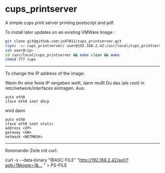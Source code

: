 # cups_printserver

A simple cups print server printing postscript and pdf.

To install later updates on an existing VMWare Image <ip>:

```bash
git clone git@github.com:jo47011/cups_printserver.git
rsync -av cups_printserver/ user@192.168.2.42:/usr/local/cups_printserver
ssh user@<ip>
cd /usr/local/cups_printserver && make clean && make
chmod 777 cups
```

-------------------------------------------------

To change the IP address of the image:

Wenn Ihr eine feste IP vergeben wollt, dann mußt Du das (als root) in /etc/network/interfaces eintragen.  Aus:

    auto eth0
    iface eth0 inet dhcp


wird dann

    auto eth0
    iface eth0 inet static
    address <IP>
    gateway <GW>
    netmask <NETMASK>


  
--------------------------------------------------

Kommando-Zeile mit curl:

curl -s --data-binary "@ASC-FILE" "http://192.168.2.42/axt/?agb=1&kopie=1&… " > PS-FILE